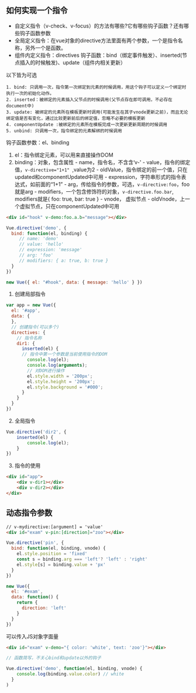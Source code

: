 ## 如何实现一个指令
  - 自定义指令（v-check、v-focus）的方法有哪些?它有哪些钩子函数？还有哪些钩子函数参数
  - 全局定义指令：在vue对象的directive方法里面有两个参数，一个是指令名称，另外一个是函数。
  - 组件内定义指令：directives 钩子函数：bind（绑定事件触发）、inserted(节点插入的时候触发)、update（组件内相关更新）

  以下皆为可选

    1. bind: 只调用一次，指令第一次绑定到元素的时候调用，用这个钩子可以定义一个绑定时执行一次的初始化动作。
    2. inserted：被绑定的元素插入父节点的时候调用(父节点存在即可调用，不必存在document中)
    3. update: 被绑定的元素所在模板更新时调用(可能发生在其子vnode更新之前)，而且无论绑定值是否有变化，通过比较更新前后的绑定值，忽略不必要的模板更新
    4. componentUpdate :被绑定的元素所在模板完成一次更新更新周期的时候调用
    5. unbind: 只调用一次，指令绑定的元素解绑的时候调用

钩子函数参数：el、binding

  1. el：指令绑定元素，可以用来直接操作DOM
  2. binding：对象，包含属性
    - name，指令名，不含含‘v-'
    - value，指令的绑定值，`v-directive="1+1" `,value为2
    - oldValue，指令绑定的前一个值，只在updated和componentUpdated中可用
    - expression，字符串形式的指令表达式，如前面的“1+1”
    - arg，传给指令的参数，可选，`v-directive:foo`，foo就是arg
    - modifiers，一个包含修饰符的对象，`v-directive.foo.bar`, modifiers就是{ foo: true, bar: true }
    - vnode， 虚拟节点
    - oldVnode，上一个虚拟节点，只在componentUpdated中可用

```html
<div id="hook" v-demo:foo.a.b="message"></div>
```

```javascript
Vue.directive('demo', {
  bind: function(el, binding) {
     // name: 'demo'
     // value: 'hello'
     // expression: 'message'
     // arg: 'foo'
     // modifiers: { a: true, b: true }
  }
})

new Vue({ el: "#hook", data: { message: 'hello' } })

```

1. 创建局部指令

```javascript
var app = new Vue({
  el: '#app',
  data: {
  },
  // 创建指令(可以多个)
  directives: {
    // 指令名称
    dir1: {
      inserted(el) {
      // 指令中第一个参数是当前使用指令的DOM
        console.log(el);
        console.log(arguments);
        // 对DOM进行操作
        el.style.width = '200px';
        el.style.height = '200px';
        el.style.background = '#000';
      }
    }
  }
})
```
2. 全局指令

```javascript
Vue.directive('dir2', {
    inserted(el) {
        console.log(el);
    }
})
```
3. 指令的使用
```html
<div id="app">
    <div v-dir1></div>
    <div v-dir2></div>
</div>
```
## 动态指令参数
```html
// v-mydirective:[argument] = 'value'
<div id="exam" v-pin:[direction]="zoo"></div>
```
```javascript
Vue.directive('pin', {
  bind: function(el, binding, vnode) {
    el.style.position = 'fixed'
    const s = binding.arg === 'left'? 'left' : 'right'
    el.style[s] = binding.value + 'px'
  }
})

new Vue({
  el: '#exam',
  data: function() {
    return {
      direction: 'left'
    }
  }
})
```

可以传入JS对象字面量

```html
<div id="exam" v-demo="{ color: 'white', text: 'zoo'}"></div>
```
```javascript
// 函数简写，不关心bind和update以外的钩子

Vue.directive('demo', function(el, binding, vnode) {
    console.log(binding.value.color) // white
  }
)
```
